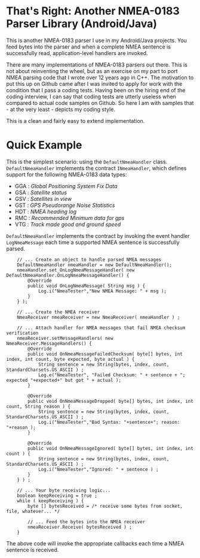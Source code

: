 # That's Right: Another NMEA-0183 Parser Library (Android/Java)

This is another NMEA-0183 parser I use in my Android/Java projects.  You feed bytes into the parser and when a complete NMEA sentence is successfully read, application-level handlers are invoked.

There are many implementations of NMEA-0183 parsers out there.  This is not about reinventing the wheel, but as an exercise on my part to port NMEA parsing code that I wrote over 12 years ago in C++.  The motivation to put this up on Github came after I was invited to apply for work with the condition that I pass a coding tests.  Having been on the hiring end of the coding interview, I can say that coding tests are utterly useless when compared to actual code samples on Github.  So here I am with samples that - at the very least - depicts my coding style.

This is a clean and fairly easy to extend implementation.

# Quick Example

This is the simplest scenario: using the `DefaultNmeaHandler` class.  `DefaultNmeaHandler` implements the contract `INmeaHandler`, which defines support for the following NMEA-0183 data types:
* GGA : _Global Positioning System Fix Data_
* GSA : _Satellite status_
* GSV : _Satellites in view_
* GST : _GPS Pseudorange Noise Statistics_
* HDT : _NMEA heading log_
* RMC : _Recommended Minimum data for gps_
* VTG : _Track made good and ground speed_

`DefaultNmeaHandler` implements the contract by invoking the event handler `LogNmeaMessage` each time a supported NMEA sentence is successfully parsed.
    
        // ... Create an object to handle parsed NMEA messages
        DefaultNmeaHandler nmeaHandler = new DefaultNmeaHandler();
        nmeaHandler.set_OnLogNmeaMessageHandler( new DefaultNmeaHandler.OnLogNmeaMessageHandler() {
            @Override
            public void OnLogNmeaMessage( String msg ) {
                Log.i("NmeaTester","New NMEA Message: " + msg );
            }
        } );

        // ... Create the NMEA receiver
        NmeaReceiver nmeaReceiver = new NmeaReceiver( nmeaHandler ) ;

        // ... Attach handler for NMEA messages that fail NMEA checksum verification
        nmeaReceiver.setMessageHandlers( new NmeaReceiver.MessageHandlers() {
            @Override
            public void OnNmeaMessageFailedChecksum( byte[] bytes, int index, int count, byte expected, byte actual ) {
                String sentence = new String(bytes, index, count, StandardCharsets.US_ASCII ) ;
                Log.e("NmeaTester", "Failed Checksum: " + sentence + "; expected "+expected+" but got " + actual );
            }

            @Override
            public void OnNmeaMessageDropped( byte[] bytes, int index, int count, String reason ) {
                String sentence = new String(bytes, index, count, StandardCharsets.US_ASCII ) ;
                Log.i("NmeaTester","Bad Syntax: "+sentence+"; reason: "+reason );
            }

            @Override
            public void OnNmeaMessageIgnored( byte[] bytes, int index, int count ) {
                String sentence = new String(bytes, index, count, StandardCharsets.US_ASCII ) ;
                Log.i("NmeaTester","Ignored: " + sentence ) ;
            }
        } ) ;

        // ... Your byte receiving logic...
        boolean keepReceiving = true ;
        while ( keepReceiving ) {
            byte [] bytesReceived = /* receive some bytes from socket, file, whatever... */

            // ... Feed the bytes into the NMEA receiver
            nmeaReceiver.Receive( bytesReceived ) ;
        }



The above code will invoke the appropriate callbacks each time a NMEA sentence is received.
